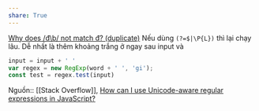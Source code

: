 ```yaml
---
share: True
---
```

[Why does /đ\b/ not match đ? (duplicate)](https://stackoverflow.com/q/76627655/3416774)
Nếu dùng `(?=$|\P{L})` thì lại chạy lâu. Dễ nhất là thêm khoảng trắng ở ngay sau input và 
```js
input = input + ' '
var regex = new RegExp(word + ' ', 'gi');
const test = regex.test(input)
```
Nguồn:: [[Stack Overflow]], [How can I use Unicode-aware regular expressions in JavaScript?](https://stackoverflow.com/a/52205643/3416774)